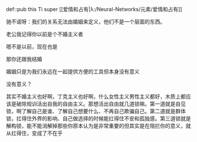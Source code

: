 def::pub this Ti super [[爱情和占有|λ:/Neural-Networks/元素/爱情和占有]]

驰不诺呀：我们的关系无法由婚姻来定义，他们不是一个层面的东西。

老公我记得你以前是个不婚主义者

嗯不是以前，现在也是

那你还跟我结婚

婚姻只是为我们永远在一起提供方便的工具但本身没有意义

没有意义？

其实不婚主义也好啊，丁克主义也好啊，什么女性主义男性主义都好，木质上都应该是破除规训活出自我的自由主义。那想活出自由就几道锁嘛。第一道就是自见锁，啊了解自己是谁、了解自己想要什么、不再自己欺骗自己。第二道就是群体锁，扛得住外界的影响、自己做选择的时候能扛得住不安和孤独感。第三道锁就是解构锁，能不能消解掉那些你原本认为是非常重要的但其实是在阻拦你的意义，就从扛得住，变成了不在乎